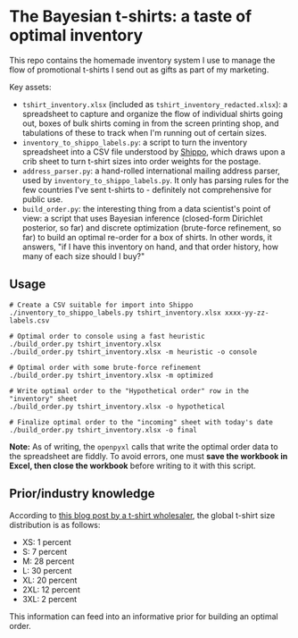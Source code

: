 # The Bayesian t-shirts: a taste of optimal inventory

This repo contains the homemade inventory system I use to manage the flow of
promotional t-shirts I send out as gifts as part of my marketing.

Key assets:

- `tshirt_inventory.xlsx` (included as `tshirt_inventory_redacted.xlsx`): a
  spreadsheet to capture and organize the flow of individual shirts going out,
  boxes of bulk shirts coming in from the screen printing shop, and tabulations
  of these to track when I'm running out of certain sizes.
- `inventory_to_shippo_labels.py`: a script to turn the inventory spreadsheet
  into a CSV file understood by [Shippo](https://goshippo.com), which draws
  upon a crib sheet to turn t-shirt sizes into order weights for the postage.
- `address_parser.py`: a hand-rolled international mailing address parser, used
  by `inventory_to_shippo_labels.py`. It only has parsing rules for the few
  countries I've sent t-shirts to - definitely not comprehensive for public
  use.
- `build_order.py`: the interesting thing from a data scientist's point of
  view: a script that uses Bayesian inference (closed-form Dirichlet posterior,
  so far) and discrete optimization (brute-force refinement, so far) to build
  an optimal re-order for a box of shirts. In other words, it answers, "if I
  have this inventory on hand, and that order history, how many of each size
  should I buy?"

## Usage

```
# Create a CSV suitable for import into Shippo
./inventory_to_shippo_labels.py tshirt_inventory.xlsx xxxx-yy-zz-labels.csv

# Optimal order to console using a fast heuristic
./build_order.py tshirt_inventory.xlsx
./build_order.py tshirt_inventory.xlsx -m heuristic -o console

# Optimal order with some brute-force refinement
./build_order.py tshirt_inventory.xlsx -m optimized

# Write optimal order to the "Hypothetical order" row in the "inventory" sheet
./build_order.py tshirt_inventory.xlsx -o hypothetical

# Finalize optimal order to the "incoming" sheet with today's date
./build_order.py tshirt_inventory.xlsx -o final
```

**Note:** As of writing, the `openpyxl` calls that write the optimal order data
to the spreadsheet are fiddly. To avoid errors, one must **save the workbook in
Excel, then close the workbook** before writing to it with this script.

## Prior/industry knowledge

According to [this blog post by a t-shirt
wholesaler](https://www.theadairgroup.com/blog/2020/06/01/shirt-order-size-distribution-what-sizes-to-order-for-t-shirts/),
the global t-shirt size distribution is as follows:

- XS: 1 percent
- S: 7 percent
- M: 28 percent
- L: 30 percent
- XL: 20 percent
- 2XL: 12 percent
- 3XL: 2 percent

This information can feed into an informative prior for building an optimal
order.
